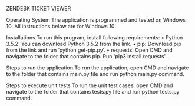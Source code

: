 ZENDESK TICKET VIEWER

Operating System
The application is programmed and tested on Windows 10. All instructions below are for Windows 10.

Installations
To run this program, install following requirements:
•	Python 3.5.2: You can download Python 3.5.2 from the link. 
•	pip: Download pip from the link and run ‘python get-pip.py’.
•	requests: Open CMD and navigate to the folder that contains pip. Run 'pip3 install requests'.

Steps to run the application
To run the application, open CMD and navigate to the folder that contains main.py file and run python main.py command.

Steps to execute unit tests
To run the unit test cases, open CMD and navigate to the folder that contains tests.py file and run python tests.py command.
